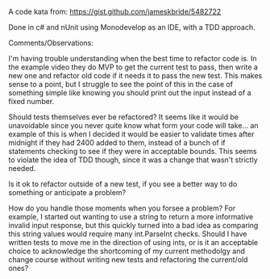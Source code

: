 A code kata from: https://gist.github.com/jameskbride/5482722

Done in c# and nUnit using Monodevelop as an IDE, with a TDD approach.

Comments/Observations: 

I'm having trouble understanding when the best time to refactor code is. In the example video they do MVP to get the current test to pass, then write a new one and refactor old code if it needs it to pass the new test.
This makes sense to a point, but I struggle to see the point of this in the case of something simple like knowing you should print out the input instead of a fixed number. 

Should tests themselves ever be refactored? It seems like it would be unavoidable since you never quite know what form your code will take... an example of this is when I decided it would be easier to validate times after midnight if they had 2400 added to them, instead of a bunch of if statements checking to see if they were in acceptable bounds. This seems to violate the idea of TDD though, since it was a change that wasn't strictly needed. 

Is it ok to refactor outside of a new test, if you see a better way to do something or anticipate a problem?

How do you handle those moments when you forsee a problem? For example, I started out wanting to use a string to return a more informative invalid input response, but this quickly turned into a bad idea as comparing this string values would require many int.ParseInt checks. Should I have written tests to move me in the direction of using ints, or is it an acceptable choice to acknowledge the shortcoming of my current methodolgy and change course without writing new tests and refactoring the current/old ones?